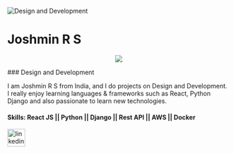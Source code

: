 ![Design and Development](https://media-exp1.licdn.com/dms/image/C5616AQFi8YT6KfaHrQ/profile-displaybackgroundimage-shrink_350_1400/0/1635745053943?e=1654128000&v=beta&t=Uh9soVvI9G2cQOqXk977tFdHJVHDbV3S7nZ3rtHhAxI)
# Joshmin R S
<p align="center">
  <a href="https://github.com/DenverCoder1/readme-typing-svg"><img src="https://readme-typing-svg.herokuapp.com?lines=Fullstack+Developer;Passion+leads+me+here!!;Always%20learning%20new%20things&center=true&width=500&height=50"></a>
</p>
### Design and Development

I am Joshmin R S from India, and I do projects on Design and Development. I really enjoy learning languages & frameworks such as React, Python Django and also passionate to learn new technologies.

#### Skills: React JS || Python || Django || Rest API || AWS || Docker

[<img src='https://cdn.jsdelivr.net/npm/simple-icons@3.0.1/icons/linkedin.svg' alt='linkedin' height='40'>](https://www.linkedin.com/in/https://www.linkedin.com/in/joshminrs//)  
